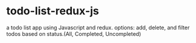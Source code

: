 # todo-list-redux-js
  a todo list app using Javascript and redux.
  options: add, delete, and filter todos based on status.(All, Completed, Uncompleted) 

